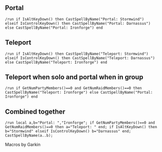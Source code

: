 ## Portal
```
/run if IsAltKeyDown() then CastSpellByName("Portal: Stormwind") elseif IsControlKeyDown() then CastSpellByName("Portal: Darnassus") else CastSpellByName("Portal: Ironforge") end
```
 

## Teleport
```
/run if IsAltKeyDown() then CastSpellByName("Teleport: Stormwind") elseif IsControlKeyDown() then CastSpellByName("Teleport: Darnassus") else CastSpellByName("Teleport: Ironforge") end
```
 

## Teleport when solo and portal when in group
```
/run if GetNumPartyMembers()==0 and GetNumRaidMembers()==0 then CastSpellByName("Teleport: Ironforge") else CastSpellByName("Portal: Ironforge") end
```
 

## Combined together
```
/run local a,b="Portal: ","Ironforge"; if GetNumPartyMembers()==0 and GetNumRaidMembers()==0 then a="Teleport: " end; if IsAltKeyDown() then b="Stormwind" elseif IsControlKeyDown() b="Darnassus" end; CastSpellByName(a..b);
```
 

Macros by Garkin